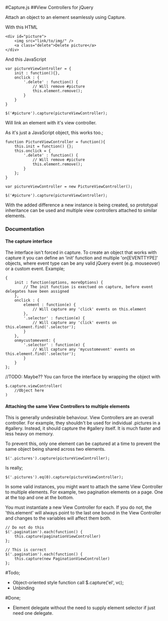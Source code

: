 
#Capture.js
##View Controllers for jQuery

Attach an object to an element seamlessly using Capture.

With this HTML
	
	<div id="picture">
		<img src="link/to/img/" />
		<a class="delete">Delete picture</a>
	</div>
	
And this JavaScript
	
	var pictureViewController = {
		init : function(){},
		onclick : {
			'.delete' : function() {
				// Will remove #picture
				this.element.remove();
			}
		}
	}
	
	$('#picture').capture(pictureViewController);
	
Will link an element with it's view controller.


As it's just a JavaScript object, this works too.;

	function PictureViewController = function(){
		this.init = function() {};
		this.onclick = {
			'.delete' : function() {
				// Will remove #picture
				this.element.remove();
			}	
		};
	}
	
	var pictureViewController = new PictureViewController();
	
	$('#picture').capture(pictureViewController);
	
With the added difference a new instance is being created, so prototypal inheritance can be used and multiple view controllers attached to similar elements.

### Documentation

#### The capture interface

The interface isn't forced in capture. To create an object that works with capture it you can define an 'init' function and multiple 'on[EVENTTYPE]' objects, where event type can be any valid jQuery event (e.g. mouseover) or a custom event. Example;

	{
		init : function(options, moreOptions) {
			// The init function is exectued on capture, before event delegates have been assigned
		},
		onclick : {
			element : function(e) {
				// Will capture any 'click' events on this.element
			},
			'.selector' : function(e) {
				// Will capture any 'click' events on this.element.find('.selector');
			}
		},
		onmycustomevent: {
			'.selector' : function(e) {
				// Will capture any 'mycustomevent' events on this.element.find('.selector');
			}
		}
	};

//TODO: Maybe?? You can force the interface by wrapping the object with 
	
	$.capture.viewController(
		//Object here
	)

#### Attaching the same View Controllers to multiple elements

This is generally undesirable behaviour. View Controllers are an overall controller. For example, they shouldn't be used for individual .pictures in a #gallery. Instead, it should capture the #gallery itself. It is much faster and less heavy on memory.

To prevent this, only one element can be captured at a time to prevent the same object being shared across two elements. 

	$('.pictures').capture(pictureViewController);
	
Is really;

	$('.pictures').eq(0).capture(pictureViewController);

In some valid instances, you might want to attach the same View Controller to multiple elements. For example, two pagination elements on a page. One at the top and one at the bottom.

You must instantiate a new View Controller for each. If you do not, the 'this.element' will always point to the last one bound in the View Controller and changes to the variables will affect them both.

	// Do not do this
	$('.pagination').each(function() {
		this.capture(paginationViewController)
	};
	
	// This is correct
	$('.pagination').each(function() {
		this.capture(new PaginationViewController)
	};

	
	

#Todo;

  * Object-oriented style function call	$.capture('el', vc);
  * Unbinding

#Done;

  * Element delegate without the need to supply element selector if just need one delegate.

